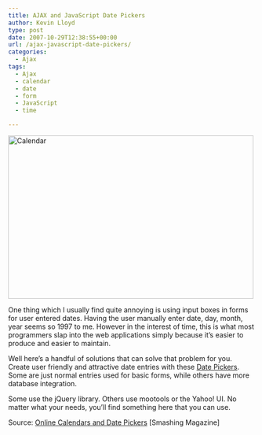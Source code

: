 ```yaml
---
title: AJAX and JavaScript Date Pickers
author: Kevin Lloyd
type: post
date: 2007-10-29T12:38:55+00:00
url: /ajax-javascript-date-pickers/
categories:
  - Ajax
tags:
  - Ajax
  - calendar
  - date
  - form
  - JavaScript
  - time

---
```

<img src="/wp-content/uploads/calendar.jpg" alt="Calendar" class="imageframe" height="332" width="500" />

One thing which I usually find quite annoying is using input boxes in forms for user entered dates. Having the user manually enter date, day, month, year seems so 1997 to me. However in the interest of time, this is what most programmers slap into the web applications simply because it&#8217;s easier to produce and easier to maintain.

Well here&#8217;s a handful of solutions that can solve that problem for you. Create user friendly and attractive date entries with these [Date Pickers][1]. Some are just normal entries used for basic forms, while others have more database integration.

Some use the jQuery library. Others use mootools or the Yahoo! UI. No matter what your needs, you&#8217;ll find something here that you can use.

Source: [Online Calendars and Date Pickers][1] [Smashing Magazine]

 [1]: http://www.smashingmagazine.com/2007/10/23/online-calendars-and-date-pickers/